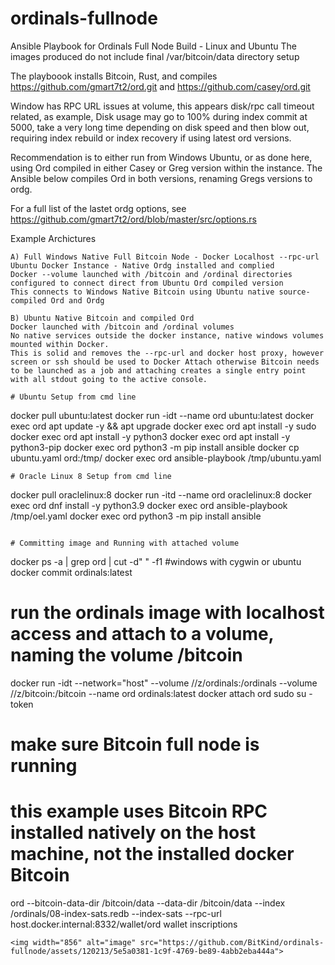 # ordinals-fullnode
Ansible Playbook for Ordinals Full Node Build - Linux and Ubuntu
The images produced do not include final /var/bitcoin/data directory setup

The playboook installs Bitcoin, Rust, and compiles https://github.com/gmart7t2/ord.git and https://github.com/casey/ord.git


Window has RPC URL issues at volume, this appears disk/rpc call timeout related, as example, Disk usage may go to 100% during index commit at 5000, take a very long time depending on disk speed and then blow out, requiring index rebuild or index recovery if using latest ord versions.

Recommendation is to either run from Windows Ubuntu, or as done here, using Ord compiled in either Casey or Greg version within the instance.  The Ansible below compiles Ord in both versions, renaming Gregs versions to ordg.

For a full list of the lastet ordg options, see https://github.com/gmart7t2/ord/blob/master/src/options.rs


Example Archictures
```
A) Full Windows Native Full Bitcoin Node - Docker Localhost --rpc-url
Ubuntu Docker Instance - Native Ordg installed and complied
Docker --volume launched with /bitcoin and /ordinal directories configured to connect direct from Ubuntu Ord compiled version
This connects to Windows Native Bitcoin using Ubuntu native source-compiled Ord and Ordg

B) Ubuntu Native Bitcoin and compiled Ord
Docker launched with /bitcoin and /ordinal volumes
No native services outside the docker instance, native windows volumes mounted within Docker.
This is solid and removes the --rpc-url and docker host proxy, however screen or ssh should be used to Docker Attach otherwise Bitcoin needs to be launched as a job and attaching creates a single entry point with all stdout going to the active console. 

# Ubuntu Setup from cmd line
```
docker pull ubuntu:latest
docker run -idt --name ord ubuntu:latest
docker exec ord apt update -y && apt upgrade
docker exec ord apt install -y sudo
docker exec ord apt install -y python3
docker exec ord apt install -y python3-pip
docker exec ord python3 -m pip install ansible
docker cp ubuntu.yaml ord:/tmp/
docker exec ord ansible-playbook /tmp/ubuntu.yaml
```
# Oracle Linux 8 Setup from cmd line
```
docker pull oraclelinux:8
docker run -itd --name ord oraclelinux:8
docker exec ord dnf install -y python3.9
docker exec ord ansible-playbook /tmp/oel.yaml
docker exec ord python3 -m pip install ansible
```

# Committing image and Running with attached volume

```
docker ps -a | grep ord | cut -d" " -f1   #windows with cygwin or ubuntu
docker commit <containerid> ordinals:latest
# run the ordinals image with localhost access and attach to a volume, naming the volume /bitcoin
docker run -idt --network="host" --volume //z/ordinals:/ordinals --volume //z/bitcoin:/bitcoin --name ord ordinals:latest
docker attach ord
sudo su - token
# make sure Bitcoin full node is running
# this example uses Bitcoin RPC installed natively on the host machine, not the installed docker Bitcoin
ord --bitcoin-data-dir /bitcoin/data --data-dir /bitcoin/data --index /ordinals/08-index-sats.redb --index-sats --rpc-url host.docker.internal:8332/wallet/ord wallet inscriptions
```
<img width="856" alt="image" src="https://github.com/BitKind/ordinals-fullnode/assets/120213/5e5a0381-1c9f-4769-be89-4abb2eba444a">
